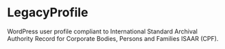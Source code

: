# LegacyProfile
WordPress user profile compliant to International Standard Archival Authority Record for Corporate Bodies, Persons and Families ISAAR (CPF).
